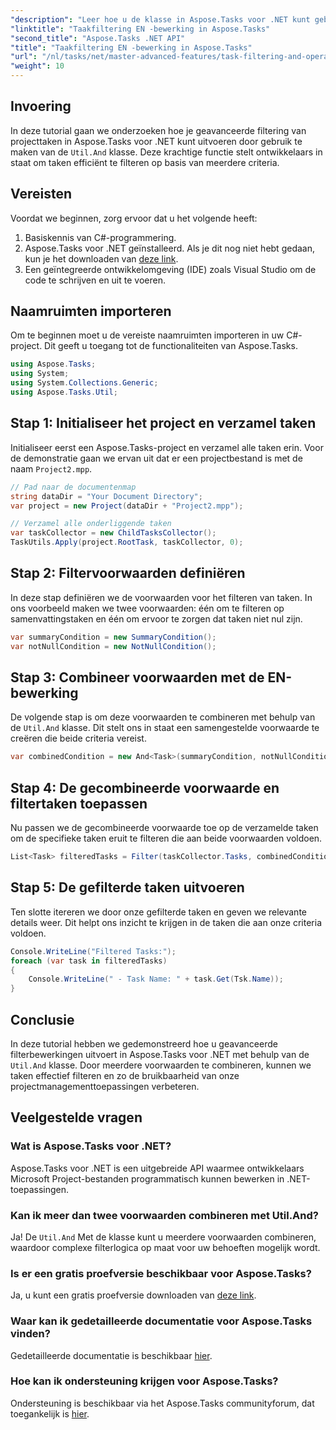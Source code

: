 ```yaml
---
"description": "Leer hoe u de klasse in Aspose.Tasks voor .NET kunt gebruiken om projecttaken te filteren op basis van meerdere voorwaarden. Dit kunt u doen door criteria zoals samenvattingstaken en niet-null-attributen te combineren."
"linktitle": "Taakfiltering EN -bewerking in Aspose.Tasks"
"second_title": "Aspose.Tasks .NET API"
"title": "Taakfiltering EN -bewerking in Aspose.Tasks"
"url": "/nl/tasks/net/master-advanced-features/task-filtering-and-operation/"
"weight": 10
---
```


## Invoering

In deze tutorial gaan we onderzoeken hoe je geavanceerde filtering van projecttaken in Aspose.Tasks voor .NET kunt uitvoeren door gebruik te maken van de `Util.And` klasse. Deze krachtige functie stelt ontwikkelaars in staat om taken efficiënt te filteren op basis van meerdere criteria.

## Vereisten

Voordat we beginnen, zorg ervoor dat u het volgende heeft:

1. Basiskennis van C#-programmering.
2. Aspose.Tasks voor .NET geïnstalleerd. Als je dit nog niet hebt gedaan, kun je het downloaden van [deze link](https://releases.aspose.com/tasks/net/).
3. Een geïntegreerde ontwikkelomgeving (IDE) zoals Visual Studio om de code te schrijven en uit te voeren.

## Naamruimten importeren

Om te beginnen moet u de vereiste naamruimten importeren in uw C#-project. Dit geeft u toegang tot de functionaliteiten van Aspose.Tasks.

```csharp
using Aspose.Tasks;
using System;
using System.Collections.Generic;
using Aspose.Tasks.Util;

```

## Stap 1: Initialiseer het project en verzamel taken

Initialiseer eerst een Aspose.Tasks-project en verzamel alle taken erin. Voor de demonstratie gaan we ervan uit dat er een projectbestand is met de naam `Project2.mpp`.

```csharp
// Pad naar de documentenmap
string dataDir = "Your Document Directory";
var project = new Project(dataDir + "Project2.mpp");

// Verzamel alle onderliggende taken
var taskCollector = new ChildTasksCollector();
TaskUtils.Apply(project.RootTask, taskCollector, 0);
```

## Stap 2: Filtervoorwaarden definiëren

In deze stap definiëren we de voorwaarden voor het filteren van taken. In ons voorbeeld maken we twee voorwaarden: één om te filteren op samenvattingstaken en één om ervoor te zorgen dat taken niet nul zijn.

```csharp
var summaryCondition = new SummaryCondition();
var notNullCondition = new NotNullCondition();
```

## Stap 3: Combineer voorwaarden met de EN-bewerking

De volgende stap is om deze voorwaarden te combineren met behulp van de `Util.And` klasse. Dit stelt ons in staat een samengestelde voorwaarde te creëren die beide criteria vereist.

```csharp
var combinedCondition = new And<Task>(summaryCondition, notNullCondition);
```

## Stap 4: De gecombineerde voorwaarde en filtertaken toepassen

Nu passen we de gecombineerde voorwaarde toe op de verzamelde taken om de specifieke taken eruit te filteren die aan beide voorwaarden voldoen.

```csharp
List<Task> filteredTasks = Filter(taskCollector.Tasks, combinedCondition);
```

## Stap 5: De gefilterde taken uitvoeren

Ten slotte itereren we door onze gefilterde taken en geven we relevante details weer. Dit helpt ons inzicht te krijgen in de taken die aan onze criteria voldoen.

```csharp
Console.WriteLine("Filtered Tasks:");
foreach (var task in filteredTasks)
{
    Console.WriteLine(" - Task Name: " + task.Get(Tsk.Name));
}
```

## Conclusie

In deze tutorial hebben we gedemonstreerd hoe u geavanceerde filterbewerkingen uitvoert in Aspose.Tasks voor .NET met behulp van de `Util.And` klasse. Door meerdere voorwaarden te combineren, kunnen we taken effectief filteren en zo de bruikbaarheid van onze projectmanagementtoepassingen verbeteren.

## Veelgestelde vragen

### Wat is Aspose.Tasks voor .NET?

Aspose.Tasks voor .NET is een uitgebreide API waarmee ontwikkelaars Microsoft Project-bestanden programmatisch kunnen bewerken in .NET-toepassingen.

### Kan ik meer dan twee voorwaarden combineren met Util.And?

Ja! De `Util.And` Met de klasse kunt u meerdere voorwaarden combineren, waardoor complexe filterlogica op maat voor uw behoeften mogelijk wordt.

### Is er een gratis proefversie beschikbaar voor Aspose.Tasks?

Ja, u kunt een gratis proefversie downloaden van [deze link](https://releases.aspose.com/).

### Waar kan ik gedetailleerde documentatie voor Aspose.Tasks vinden?

Gedetailleerde documentatie is beschikbaar [hier](https://reference.aspose.com/tasks/net/).

### Hoe kan ik ondersteuning krijgen voor Aspose.Tasks?

Ondersteuning is beschikbaar via het Aspose.Tasks communityforum, dat toegankelijk is [hier](https://forum.aspose.com/c/tasks/15).